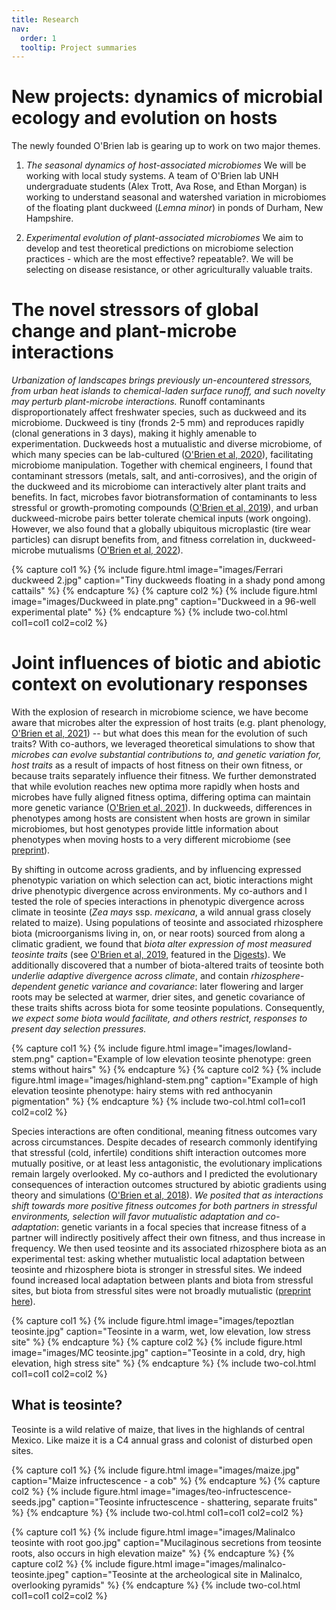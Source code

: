 ```yaml
---
title: Research
nav:
  order: 1
  tooltip: Project summaries
---
```



# New projects: dynamics of microbial ecology and evolution on hosts

The newly founded O'Brien lab is gearing up to work on two major themes.

1. _The seasonal dynamics of host-associated microbiomes_ 
We will be working with local study systems. A team of O'Brien lab UNH undergraduate students (Alex Trott, Ava Rose, and Ethan Morgan) is working to understand seasonal and watershed variation in microbiomes of the floating plant duckweed (_Lemna minor_) in ponds of Durham, New Hampshire.

2. _Experimental evolution of plant-associated microbiomes_ We aim to develop and test theoretical predictions on microbiome selection practices - which are the most effective? repeatable?.
We will be selecting on disease resistance, or other agriculturally valuable traits.

 
# The novel stressors of global change and plant-microbe interactions

_Urbanization of landscapes brings previously un-encountered stressors, from urban heat islands to chemical-laden surface runoff, and such novelty may perturb plant-microbe interactions._ 
Runoff contaminants disproportionately affect freshwater species, such as duckweed and its microbiome.
Duckweed is tiny (fronds 2-5 mm) and reproduces rapidly (clonal generations in 3 days), making it highly amenable to experimentation.
Duckweeds host a mutualistic and diverse microbiome, of which many species can be lab-cultured ([O'Brien et al, 2020](https://link.springer.com/article/10.1007/s00248-019-01452-1)), facilitating microbiome manipulation.
Together with chemical engineers, I found that contaminant stressors (metals, salt, and anti-corrosives), and the origin of the duckweed and its microbiome can interactively alter plant traits and benefits.
In fact, microbes favor biotransformation of contaminants to less stressful or growth-promoting compounds ([O'Brien et al, 2019](https://doi.org/10.1002/ajb2.1404)), and urban duckweed-microbe pairs better tolerate chemical inputs (work ongoing).
However, we also found that a globally ubiquitous microplastic (tire wear particles) can disrupt benefits from, and fitness correlation in, duckweed-microbe mutualisms ([O'Brien et al, 2022](https://doi.org/10.1016/j.envres.2021.111727)).

{% capture col1 %}
{%
  include figure.html
  image="images/Ferrari duckweed 2.jpg"
  caption="Tiny duckweeds floating in a shady pond among cattails"
%}
{% endcapture %}
{% capture col2 %}
{%
  include figure.html
  image="images/Duckweed in plate.png"
  caption="Duckweed in a 96-well experimental plate"
%}
{% endcapture %}
{% include two-col.html col1=col1 col2=col2 %}



# Joint influences of biotic and abiotic context on evolutionary responses

With the explosion of research in microbiome science, we have become aware that microbes alter the expression of host traits (e.g. plant phenology, [O'Brien et al, 2021](https://doi.org/10.1002/ajb2.1743)) -- but what does this mean for the evolution of such traits?
With co-authors, we leveraged theoretical simulations to show that _microbes can evolve substantial contributions to, and genetic variation for, host traits_ as a result of impacts of host fitness on their own fitness, or because traits separately influence their fitness.
We further demonstrated that while evolution reaches new optima more rapidly when hosts and microbes have fully aligned fitness optima, differing optima can maintain more genetic variance ([O'Brien et al, 2021](https://doi.org/10.1098/rspb.2020.2483)). 
In duckweeds, differences in phenotypes among hosts are consistent when hosts are grown in similar microbiomes, but host genotypes provide little information about phenotypes when moving hosts to a very different microbiome (see [preprint](https://doi.org/10.1101/2022.02.10.479958 )). 

By shifting in outcome across gradients, and by influencing expressed phenotypic variation on which selection can act, biotic interactions might drive phenotypic divergence across environments.
My co-authors and I tested the role of species interactions in phenotypic divergence across climate in teosinte (_Zea mays_ ssp. _mexicana_, a wild annual grass closely related to maize). 
Using populations of teosinte and associated rhizosphere biota (microorganisms living in, on, or near roots) sourced from along a climatic gradient, we found that _biota alter expression of most measured teosinte traits_ (see [O'Brien et al, 2019](https://doi.org/10.1111/evo.13818), featured in the [Digests](https://doi.org/10.1111/evo.13857)).
We additionally discovered that a number of biota-altered traits of teosinte both _underlie adaptive divergence across climate_, and contain _rhizosphere-dependent genetic variance and covariance_: later flowering and larger roots may be selected at warmer, drier sites, and genetic covariance of these traits shifts across biota for some teosinte populations. 
Consequently, _we expect some biota would facilitate, and others restrict, responses to present day selection pressures._ 

{% capture col1 %}
{%
  include figure.html
  image="images/lowland-stem.png"
  caption="Example of low elevation teosinte phenotype: green stems without hairs"
%}
{% endcapture %}
{% capture col2 %}
{%
  include figure.html
  image="images/highland-stem.png"
  caption="Example of high elevation teosinte phenotype: hairy stems with red anthocyanin pigmentation"
%}
{% endcapture %}
{% include two-col.html col1=col1 col2=col2 %}


Species interactions are often conditional, meaning fitness outcomes vary across circumstances.
Despite decades of research commonly identifying that stressful (cold, infertile) conditions shift interaction outcomes more mutually positive, or at least less antagonistic, the evolutionary implications remain largely overlooked. 
My co-authors and I predicted the evolutionary consequences of interaction outcomes structured by abiotic gradients using theory and simulations ([O'Brien et al, 2018](https://doi.org/10.1086/700118)). 
_We posited that as interactions shift towards more positive fitness outcomes for both partners in stressful environments, selection will favor mutualistic adaptation and co-adaptation_: 
genetic variants in a focal species that increase fitness of a partner will indirectly positively affect their own fitness, and thus increase in frequency. 
We then used teosinte and its associated rhizosphere biota as an experimental test: asking whether mutualistic local adaptation between teosinte and rhizosphere biota is stronger in stressful sites. 
We indeed found increased local adaptation between plants and biota from stressful sites, but biota from stressful sites were not broadly mutualistic ([preprint here](https://doi.org/10.1101/2021.04.20.440703)).

{% capture col1 %}
{%
  include figure.html
  image="images/tepoztlan teosinte.jpg"
  caption="Teosinte in a warm, wet, low elevation, low stress site"
%}
{% endcapture %}
{% capture col2 %}
{%
  include figure.html
  image="images/MC teosinte.jpg"
  caption="Teosinte in a cold, dry, high elevation, high stress site"
%}
{% endcapture %}
{% include two-col.html col1=col1 col2=col2 %}



## What is teosinte?

Teosinte is a wild relative of maize, that lives in the highlands of central Mexico. Like maize it is a C4 annual grass and colonist of disturbed open sites.

{% capture col1 %}
{%
  include figure.html
  image="images/maize.jpg"
  caption="Maize infructescence - a cob"
%}
{% endcapture %}
{% capture col2 %}
{%
  include figure.html
  image="images/teo-infructescence-seeds.jpg"
  caption="Teosinte infructescence - shattering, separate fruits"
%}
{% endcapture %}
{% include two-col.html col1=col1 col2=col2 %}


{% capture col1 %}
{%
  include figure.html
  image="images/Malinalco teosinte with root goo.jpg"
  caption="Mucilaginous secretions from teosinte roots, also occurs in high elevation maize"
%}
{% endcapture %}
{% capture col2 %}
{%
  include figure.html
  image="images/malinalco-teosinte.jpeg"
  caption="Teosinte at the archeological site in Malinalco, overlooking pyramids"
%}
{% endcapture %}
{% include two-col.html col1=col1 col2=col2 %}
